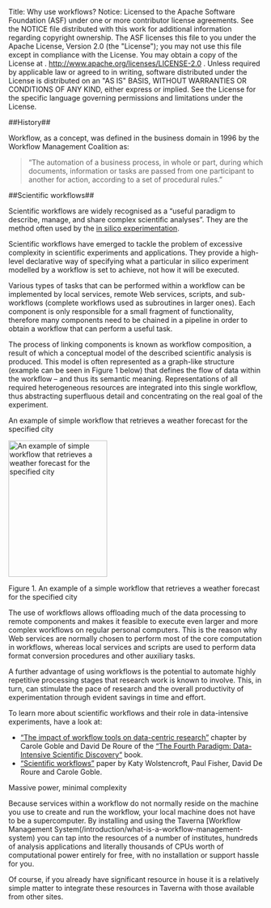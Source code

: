 Title:     Why use workflows?
Notice:    Licensed to the Apache Software Foundation (ASF) under one
           or more contributor license agreements.  See the NOTICE file
           distributed with this work for additional information
           regarding copyright ownership.  The ASF licenses this file
           to you under the Apache License, Version 2.0 (the
           "License"); you may not use this file except in compliance
           with the License.  You may obtain a copy of the License at
           .
             http://www.apache.org/licenses/LICENSE-2.0
           .
           Unless required by applicable law or agreed to in writing,
           software distributed under the License is distributed on an
           "AS IS" BASIS, WITHOUT WARRANTIES OR CONDITIONS OF ANY
           KIND, either express or implied.  See the License for the
           specific language governing permissions and limitations
           under the License.

##History##

Workflow, as a concept, was defined in the business domain in 1996 by the Workflow Management Coalition as:

> “The automation of a business process, in whole or part, during which documents, 
   information or tasks are passed from one participant to another for action, 
   according to a set of procedural rules.”

##Scientific workflows##

Scientific workflows are widely recognised as a “useful paradigm to describe, manage, 
   and share complex scientific analyses”. They are the method often used by the 
   [in silico experimentation](/introduction/what-is-in-silico-experimentation).

Scientific workflows have emerged to tackle the problem of excessive complexity in scientific experiments and 
   applications. 
They provide a high-level declarative way of specifying what a particular in silico experiment modelled 
by a workflow is set to achieve, not how it will be executed.

Various types of tasks that can be performed within a workflow can be implemented by local services, 
   remote Web services, scripts, and sub-workflows (complete workflows used as subroutines in larger ones). 
Each component is only responsible for a small fragment of functionality, 
   therefore many components need to be chained in a pipeline in order to obtain a workflow that can perform 
   a useful task.

The process of linking components is known as workflow composition, 
   a result of which a conceptual model of the described scientific analysis is produced. 
This model is often represented as a graph-like structure (example can be seen in Figure 1 below) 
   that defines the flow of data within the workflow – and thus its semantic meaning. 
Representations of all required heterogeneous resources are integrated into this single workflow, 
   thus abstracting superfluous detail and concentrating on the real goal of the experiment.

An example of simple workflow that retrieves a weather forecast for the specified city

<p class="text-center">
<img title="Get weather forecast for a city workflow" src="/img/get_weather_workflow.png" 
   alt="An example of simple workflow that retrieves a weather forecast for the specified city" 
   width="195" height="269" />
</p>

<p class="text-center">
Figure 1. An example of a simple workflow that retrieves a weather forecast for the specified city
</p>

The use of workflows allows offloading much of the data processing to remote components and 
   makes it feasible to execute even larger and more complex workflows on regular personal computers. 
This is the reason why Web services are normally chosen to perform most of the core computation in workflows, 
   whereas local services and scripts are used to perform data format conversion procedures and 
   other auxiliary tasks.

A further advantage of using workflows is the potential to automate highly repetitive processing stages that 
   research work is known to involve. This, in turn, can stimulate the pace of research and 
   the overall productivity of experimentation through evident savings in time and effort.

To learn more about scientific workflows and their role in data-intensive experiments, have a look at:

  - [“The impact of workflow tools on data-centric research”](http://research.microsoft.com/en-us/collaboration/fourthparadigm/4th_paradigm_book_part3_goble_deroure.pdf)
      chapter by Carole Goble and David De Roure of the 
      [“The Fourth Paradigm: Data-Intensive Scientific Discovery“](http://research.microsoft.com/en-us/collaboration/fourthparadigm/)
      book.
  - [“Scientific workflows”](http://cnx.org/contents/8fedc2ef-93a4-4f55-9bca-52820a2586b7@3/Scientific_Workflows) 
       paper by Katy Wolstencroft,  Paul Fisher,  David De Roure and Carole Goble.

Massive power, minimal complexity

Because services within a workflow do not normally reside on the machine you use to create and run the workflow,
   your local machine does not have to be a supercomputer. 
By installing and using the Taverna 
   [Workflow Management System(/introduction/what-is-a-workflow-management-system) 
   you can tap into the resources of 
   a number of institutes, hundreds of analysis applications and literally thousands of CPUs worth of 
   computational power entirely for free, with no installation or support hassle for you.

Of course, if you already have significant resource in house it is a relatively simple matter to 
   integrate these resources in Taverna with those available from other sites.
